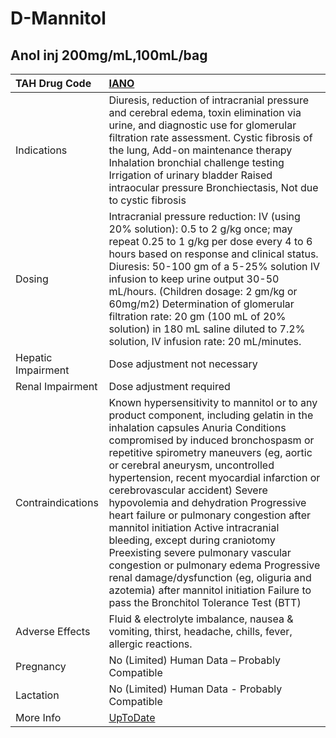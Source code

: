 # D-Mannitol

## Anol inj 200mg/mL,100mL/bag

| TAH Drug Code      | [IANO](https://www.tahsda.org.tw/drugs/hissearch.php?drug_code=IANO)                                                                                                                                                                                                                                                                                                                                                                                                                                                                                                                                                                                                                                                  |
|:-------------------|:----------------------------------------------------------------------------------------------------------------------------------------------------------------------------------------------------------------------------------------------------------------------------------------------------------------------------------------------------------------------------------------------------------------------------------------------------------------------------------------------------------------------------------------------------------------------------------------------------------------------------------------------------------------------------------------------------------------------|
| Indications        | Diuresis, reduction of intracranial pressure and cerebral edema, toxin elimination via urine, and diagnostic use for glomerular filtration rate assessment. Cystic fibrosis of the lung, Add-on maintenance therapy Inhalation bronchial challenge testing Irrigation of urinary bladder Raised intraocular pressure Bronchiectasis, Not due to cystic fibrosis                                                                                                                                                                                                                                                                                                                                                       |
| Dosing             | Intracranial pressure reduction: IV (using 20% solution): 0.5 to 2 g/kg once; may repeat 0.25 to 1 g/kg per dose every 4 to 6 hours based on response and clinical status. Diuresis: 50-100 gm of a 5-25% solution IV infusion to keep urine output 30-50 mL/hours. (Children dosage: 2 gm/kg or 60mg/m2) Determination of glomerular filtration rate: 20 gm (100 mL of 20% solution) in 180 mL saline diluted to 7.2% solution, IV infusion rate: 20 mL/minutes.                                                                                                                                                                                                                                                     |
| Hepatic Impairment | Dose adjustment not necessary                                                                                                                                                                                                                                                                                                                                                                                                                                                                                                                                                                                                                                                                                         |
| Renal Impairment   | Dose adjustment required                                                                                                                                                                                                                                                                                                                                                                                                                                                                                                                                                                                                                                                                                              |
| Contraindications  | Known hypersensitivity to mannitol or to any product component, including gelatin in the inhalation capsules Anuria Conditions compromised by induced bronchospasm or repetitive spirometry maneuvers (eg, aortic or cerebral aneurysm, uncontrolled hypertension, recent myocardial infarction or cerebrovascular accident) Severe hypovolemia and dehydration Progressive heart failure or pulmonary congestion after mannitol initiation Active intracranial bleeding, except during craniotomy Preexisting severe pulmonary vascular congestion or pulmonary edema Progressive renal damage/dysfunction (eg, oliguria and azotemia) after mannitol initiation Failure to pass the Bronchitol Tolerance Test (BTT) |
| Adverse Effects    | Fluid & electrolyte imbalance, nausea & vomiting, thirst, headache, chills, fever, allergic reactions.                                                                                                                                                                                                                                                                                                                                                                                                                                                                                                                                                                                                                |
| Pregnancy          | No (Limited) Human Data – Probably Compatible                                                                                                                                                                                                                                                                                                                                                                                                                                                                                                                                                                                                                                                                         |
| Lactation          | No (Limited) Human Data - Probably Compatible                                                                                                                                                                                                                                                                                                                                                                                                                                                                                                                                                                                                                                                                         |
| More Info          | [UpToDate](https://www.uptodate.com/contents/mannitol-systemic-drug-information)                                                                                                                                                                                                                                                                                                                                                                                                                                                                                                                                                                                                                                      |

